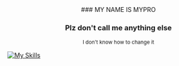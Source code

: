 <div align="center">
  ### MY NAME IS MYPRO
</div>
<h3 align="center">Plz don't call me anything else</h3>
<div align="center">
  <sup>I don't know how to change it</sup>
</div>

[![My Skills](https://skillicons.dev/icons?i=js,html,css)](https://skillicons.dev)

